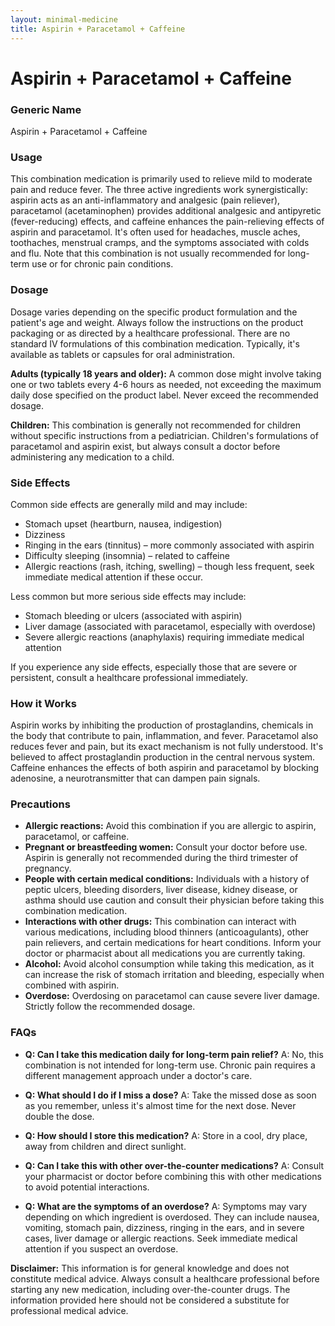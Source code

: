 ```yaml
---
layout: minimal-medicine
title: Aspirin + Paracetamol + Caffeine
---
```


# Aspirin + Paracetamol + Caffeine
### Generic Name
Aspirin + Paracetamol + Caffeine


### Usage

This combination medication is primarily used to relieve mild to moderate pain and reduce fever.  The three active ingredients work synergistically: aspirin acts as an anti-inflammatory and analgesic (pain reliever), paracetamol (acetaminophen) provides additional analgesic and antipyretic (fever-reducing) effects, and caffeine enhances the pain-relieving effects of aspirin and paracetamol.  It's often used for headaches, muscle aches, toothaches, menstrual cramps, and the symptoms associated with colds and flu.  Note that this combination is not usually recommended for long-term use or for chronic pain conditions.


### Dosage

Dosage varies depending on the specific product formulation and the patient's age and weight.  Always follow the instructions on the product packaging or as directed by a healthcare professional.  There are no standard IV formulations of this combination medication.  Typically, it's available as tablets or capsules for oral administration.

**Adults (typically 18 years and older):**  A common dose might involve taking one or two tablets every 4-6 hours as needed, not exceeding the maximum daily dose specified on the product label.  Never exceed the recommended dosage.

**Children:** This combination is generally not recommended for children without specific instructions from a pediatrician.  Children's formulations of paracetamol and aspirin exist, but always consult a doctor before administering any medication to a child.


### Side Effects

Common side effects are generally mild and may include:

* Stomach upset (heartburn, nausea, indigestion)
* Dizziness
* Ringing in the ears (tinnitus) – more commonly associated with aspirin
* Difficulty sleeping (insomnia) – related to caffeine
* Allergic reactions (rash, itching, swelling) – though less frequent, seek immediate medical attention if these occur.

Less common but more serious side effects may include:

* Stomach bleeding or ulcers (associated with aspirin)
* Liver damage (associated with paracetamol, especially with overdose)
* Severe allergic reactions (anaphylaxis) requiring immediate medical attention


If you experience any side effects, especially those that are severe or persistent, consult a healthcare professional immediately.


### How it Works

Aspirin works by inhibiting the production of prostaglandins, chemicals in the body that contribute to pain, inflammation, and fever. Paracetamol also reduces fever and pain, but its exact mechanism is not fully understood. It's believed to affect prostaglandin production in the central nervous system.  Caffeine enhances the effects of both aspirin and paracetamol by blocking adenosine, a neurotransmitter that can dampen pain signals.


### Precautions

* **Allergic reactions:** Avoid this combination if you are allergic to aspirin, paracetamol, or caffeine.
* **Pregnant or breastfeeding women:** Consult your doctor before use. Aspirin is generally not recommended during the third trimester of pregnancy.
* **People with certain medical conditions:**  Individuals with a history of peptic ulcers, bleeding disorders, liver disease, kidney disease, or asthma should use caution and consult their physician before taking this combination medication.
* **Interactions with other drugs:**  This combination can interact with various medications, including blood thinners (anticoagulants), other pain relievers, and certain medications for heart conditions.  Inform your doctor or pharmacist about all medications you are currently taking.
* **Alcohol:** Avoid alcohol consumption while taking this medication, as it can increase the risk of stomach irritation and bleeding, especially when combined with aspirin.
* **Overdose:** Overdosing on paracetamol can cause severe liver damage.  Strictly follow the recommended dosage.


### FAQs

* **Q: Can I take this medication daily for long-term pain relief?** A: No, this combination is not intended for long-term use. Chronic pain requires a different management approach under a doctor's care.

* **Q: What should I do if I miss a dose?** A: Take the missed dose as soon as you remember, unless it's almost time for the next dose. Never double the dose.

* **Q: How should I store this medication?** A: Store in a cool, dry place, away from children and direct sunlight.

* **Q: Can I take this with other over-the-counter medications?** A: Consult your pharmacist or doctor before combining this with other medications to avoid potential interactions.

* **Q: What are the symptoms of an overdose?** A: Symptoms may vary depending on which ingredient is overdosed.  They can include nausea, vomiting, stomach pain, dizziness, ringing in the ears, and in severe cases, liver damage or allergic reactions. Seek immediate medical attention if you suspect an overdose.


**Disclaimer:** This information is for general knowledge and does not constitute medical advice. Always consult a healthcare professional before starting any new medication, including over-the-counter drugs.  The information provided here should not be considered a substitute for professional medical advice.

